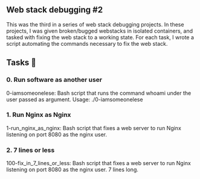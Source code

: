 ## Web stack debugging #2
This was the third in a series of web stack debugging projects. In these projects, I was given broken/bugged webstacks in isolated containers, and tasked with fixing the web stack to a working state. For each task, I wrote a script automating the commands necessary to fix the web stack.

## Tasks 📃

### 0. Run software as another user

0-iamsomeonelese: Bash script that runs the command whoami under the user passed as argument.
Usage: ./0-iamsomeonelese <user>

### 1. Run Nginx as Nginx

1-run_nginx_as_nginx: Bash script that fixes a web server to run Nginx listening on port 8080 as the nginx user.

### 2. 7 lines or less

100-fix_in_7_lines_or_less: Bash script that fixes a web server to run Nginx listening on port 8080 as the nginx user.
7 lines long.
